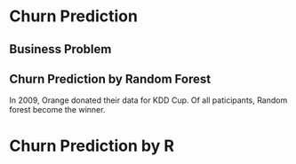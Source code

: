 # Churn Prediction


## Business Problem


## Churn Prediction by Random Forest

In 2009, Orange donated their data for KDD Cup. Of all paticipants, Random forest become the winner.

# Churn Prediction by R

